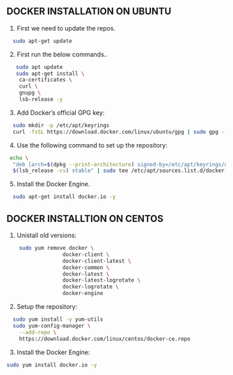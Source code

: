 ## DOCKER INSTALLATION ON UBUNTU


1. First we need to update the repos.
              





```bash
  sudo apt-get update
```

2. First run the below commands..

```bash
   sudo apt update
   sudo apt-get install \
    ca-certificates \
    curl \
    gnupg \
    lsb-release -y
```
3. Add Docker’s official GPG key:

```bash
  sudo mkdir -p /etc/apt/keyrings
  curl -fsSL https://download.docker.com/linux/ubuntu/gpg | sudo gpg --dearmor -o /etc/apt/keyrings/docker.gpg
```
4. Use the following command to set up the repository:


```bash
 echo \
  "deb [arch=$(dpkg --print-architecture) signed-by=/etc/apt/keyrings/docker.gpg] https://download.docker.com/linux/ubuntu \
  $(lsb_release -cs) stable" | sudo tee /etc/apt/sources.list.d/docker.list > /dev/null
```
5. Install the Docker Engine.


```bash
  sudo apt-get install docker.io -y
  ```

  ## DOCKER INSTALLTION ON CENTOS

  1. Unistall old versions:

```bash
    sudo yum remove docker \
                  docker-client \
                  docker-client-latest \
                  docker-common \
                  docker-latest \
                  docker-latest-logrotate \
                  docker-logrotate \
                  docker-engine
```
2. Setup the repository:
```bash
  sudo yum install -y yum-utils
  sudo yum-config-manager \
    --add-repo \
    https://download.docker.com/linux/centos/docker-ce.repo      
```
 3. Install the Docker Engine:

```bash
sudo yum install docker.io -y
```

